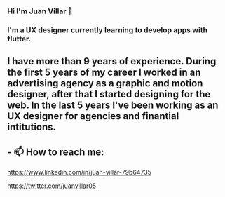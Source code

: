### Hi I'm Juan Villar 👋

### I'm a UX designer currently learning to develop apps with flutter.

## I have more than 9 years of experience. During the first 5 years of my career I worked in an advertising agency as a graphic and motion designer, after that I started designing for the web. In the last 5 years I've been working as an UX designer for agencies and finantial intitutions.

## - 📫 How to reach me:

https://www.linkedin.com/in/juan-villar-79b64735

https://twitter.com/juanvillar05


<!--
**juanvillano/juanvillano** is a ✨ _special_ ✨ repository because its `README.md` (this file) appears on your GitHub profile.

Here are some ideas to get you started:

- 🔭 I’m currently working on ...
- 🌱 I’m currently learning ...
- 👯 I’m looking to collaborate on ...
- 🤔 I’m looking for help with ...
- 💬 Ask me about ...

- 😄 Pronouns: ...
- ⚡ Fun fact: ...
-->
